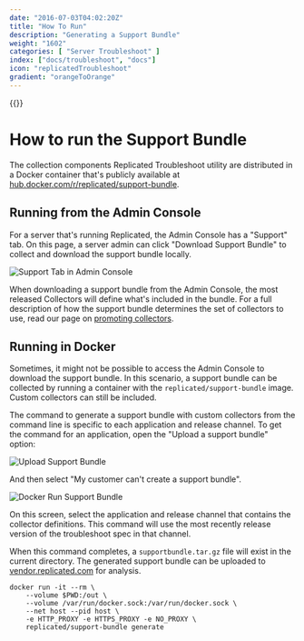 ```yaml
---
date: "2016-07-03T04:02:20Z"
title: "How To Run"
description: "Generating a Support Bundle"
weight: "1602"
categories: [ "Server Troubleshoot" ]
index: ["docs/troubleshoot", "docs"]
icon: "replicatedTroubleshoot"
gradient: "orangeToOrange"
---
```


{{<legacynotice>}}

# How to run the Support Bundle

The collection components Replicated Troubleshoot utility are distributed in a Docker container that's publicly available at [hub.docker.com/r/replicated/support-bundle](https://hub.docker.com/r/replicated/support-bundle).

## Running from the Admin Console

For a server that's running Replicated, the Admin Console has a "Support" tab. On this page, a server admin can click "Download Support Bundle" to collect and download the support bundle locally.

![Support Tab in Admin Console](/images/troubleshoot/support-tab.png)

When downloading a support bundle from the Admin Console, the most released Collectors will define what's included in the bundle. For a full description of how the support bundle determines the set of collectors to use, read our page on [promoting collectors](../promoting-collectors).

## Running in Docker

Sometimes, it might not be possible to access the Admin Console to download the support bundle. In this scenario, a support bundle can be collected by running a container with the `replicated/support-bundle` image. Custom collectors can still be included.

The command to generate a support bundle with custom collectors from the command line is specific to each application and release channel. To get the command for an application, open the "Upload a support bundle" option:

![Upload Support Bundle](/images/troubleshoot/upload-support-bundle.png)

And then select "My customer can't create a support bundle".

![Docker Run Support Bundle](/images/troubleshoot/docker-run-support-bundle.png)

On this screen, select the application and release channel that contains the collector definitions. This command will use the most recently release version of the troubleshoot spec in that channel.

When this command completes, a `supportbundle.tar.gz` file will exist in the current directory. The generated support bundle can be uploaded to [vendor.replicated.com](https://vendor.replicated.com) for analysis.


```shell
docker run -it --rm \
    --volume $PWD:/out \
    --volume /var/run/docker.sock:/var/run/docker.sock \
    --net host --pid host \
    -e HTTP_PROXY -e HTTPS_PROXY -e NO_PROXY \
    replicated/support-bundle generate
```
